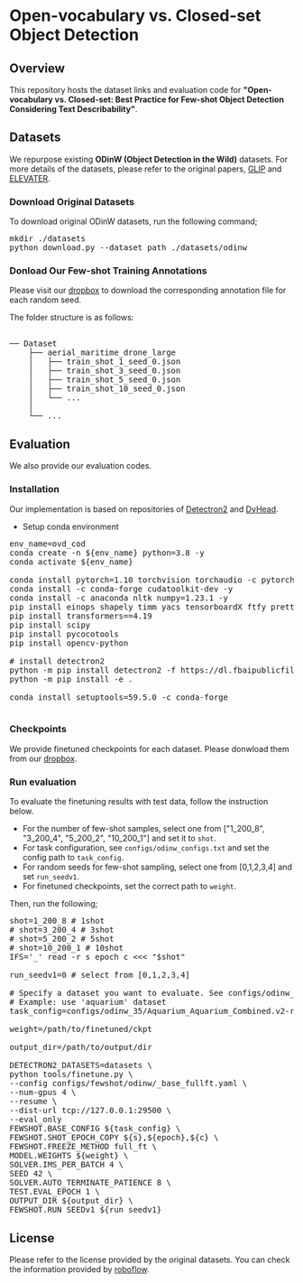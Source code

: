 # Open-vocabulary vs. Closed-set Object Detection


## Overview
This repository hosts the dataset links and evaluation code for **"Open-vocabulary vs. Closed-set: Best Practice for Few-shot Object Detection Considering Text Describability"**. 

## Datasets
We repurpose existing **ODinW (Object Detection in the Wild)** datasets. 
For more details of the datasets, please refer to the original papers, [GLIP](https://arxiv.org/abs/2112.03857) and [ELEVATER](https://arxiv.org/abs/2204.08790). 


### Download Original Datasets
To download original ODinW datasets, run the following command; 

<pre>
mkdir ./datasets
python download.py --dataset_path ./datasets/odinw
</pre>


### Donload Our Few-shot Training Annotations 

Please visit our [dropbox](https://www.dropbox.com/scl/fo/18rdkaxwvvc4xw584hx9c/AN5dHc-3k9etlbtX9eMpgYc?rlkey=ryfnxyfzch1fmc5ms501sadbu&st=hox2q01i&dl=0) to download the corresponding annotation file for each random seed.
                           
The folder structure is as follows:

<pre>

── Dataset
    ├── aerial_maritime_drone_large
    │   ├── train_shot_1_seed_0.json
    │   ├── train_shot_3_seed_0.json
    │   ├── train_shot_5_seed_0.json
    │   ├── train_shot_10_seed_0.json
    │   └── ...
    │
    └── ...
</pre>


<!-- Then, put the files under ```datasets/odinw/fewshot_annotation_v1``` such as;
<pre>
── datasets
    └── odinw
        └── fewshot_annotation_v1
            ├── aerial_maritime_drone_large
            │   ├── train_shot_1_seed_0.json
            │   ├── train_shot_3_seed_0.json
            │   ├── train_shot_5_seed_0.json
            │   ├── train_shot_10_seed_0.json
            │   └── ...
            ├── aquarium
            └── ...
</pre> -->


## Evaluation

<!-- The evaluation code will be made available soon. -->
We also provide our evaluation codes. 

### Installation

Our implementation is based on repositories of [Detectron2](https://github.com/facebookresearch/detectron2) and [DyHead](https://github.com/microsoft/DynamicHead).  

- Setup conda environment

<pre>
env_name=ovd_cod
conda create -n ${env_name} python=3.8 -y
conda activate ${env_name}

conda install pytorch=1.10 torchvision torchaudio -c pytorch -y 
conda install -c conda-forge cudatoolkit-dev -y
conda install -c anaconda nltk numpy=1.23.1 -y
pip install einops shapely timm yacs tensorboardX ftfy prettytable pymongo
pip install transformers==4.19
pip install scipy
pip install pycocotools
pip install opencv-python

# install detectron2
python -m pip install detectron2 -f https://dl.fbaipublicfiles.com/detectron2/wheels/cu111/torch1.10/index.html
python -m pip install -e .

conda install setuptools=59.5.0 -c conda-forge

</pre>


### Checkpoints
We provide finetuned checkpoints for each dataset. Please donwload them from our [dropbox](https://www.dropbox.com/scl/fo/18rdkaxwvvc4xw584hx9c/AN5dHc-3k9etlbtX9eMpgYc?rlkey=ryfnxyfzch1fmc5ms501sadbu&st=hox2q01i&dl=0).


### Run evaluation
To evaluate the finetuning results with test data, follow the instruction below.

- For the number of few-shot samples, select one from ["1_200_8", "3_200_4", "5_200_2", "10_200_1"] and set it to ```shot```.
- For task configuration, see ```configs/odinw_configs.txt``` and set the config path to ```task_config```.
- For random seeds for few-shot sampling, select one from [0,1,2,3,4] and set ```run_seedv1```.
- For finetuned checkpoints, set the correct path to ```weight```.

Then, run the following;
<pre>
shot=1_200_8 # 1shot
# shot=3_200_4 # 3shot
# shot=5_200_2 # 5shot
# shot=10_200_1 # 10shot
IFS='_' read -r s epoch c <<< "$shot"

run_seedv1=0 # select from [0,1,2,3,4]

# Specify a dataset you want to evaluate. See configs/odinw_configs.txt.
# Example: use 'aquarium' dataset
task_config=configs/odinw_35/Aquarium_Aquarium_Combined.v2-raw-1024.coco.yaml

weight=/path/to/finetuned/ckpt

output_dir=/path/to/output/dir

DETECTRON2_DATASETS=datasets \
python tools/finetune.py \
--config configs/fewshot/odinw/_base_fullft.yaml \
--num-gpus 4 \
--resume \
--dist-url tcp://127.0.0.1:29500 \
--eval_only
FEWSHOT.BASE_CONFIG ${task_config} \
FEWSHOT.SHOT_EPOCH_COPY ${s},${epoch},${c} \
FEWSHOT.FREEZE_METHOD full_ft \
MODEL.WEIGHTS ${weight} \
SOLVER.IMS_PER_BATCH 4 \
SEED 42 \
SOLVER.AUTO_TERMINATE_PATIENCE 8 \
TEST.EVAL_EPOCH 1 \
OUTPUT_DIR ${output_dir} \
FEWSHOT.RUN_SEEDv1 ${run_seedv1}
</pre>


## License
Please refer to the license provided by the original datasets. You can check the information provided by [roboflow](https://public.roboflow.com/object-detection).